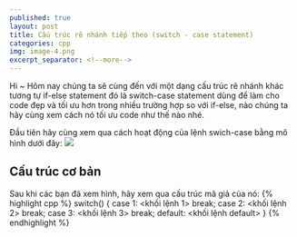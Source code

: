 ```yaml
---
published: true
layout: post
title: Cấu trúc rẽ nhánh tiếp theo (switch - case statement)
categories: cpp
img: image-4.png
excerpt_separator: <!--more-->
---
```

Hi ~ Hôm nay chúng ta sẽ cùng đến với một dạng cấu trúc rẽ nhánh khác tương tự if-else statement đó là switch-case statement dùng để làm cho code đẹp và tối ưu hơn trong nhiều trường hợp so với if-else, nào chúng ta hãy cùng xem cách nó tối ưu code như thế nào nhé.
<!--more-->
Đầu tiên hãy cùng xem qua cách hoạt động của lệnh swich-case bằng mô hình dưới đây:
![](https://2.bp.blogspot.com/-aOeDhNHUwAg/XHqeNrZ3sgI/AAAAAAAAAe8/4kQSqIOt_O4SqYY6cTTvr5hwQjiubjy7QCK4BGAYYCw/s400/bai6.PNG)

## Cấu trúc cơ bản
Sau khi các bạn đã xem hình, hãy xem qua cấu trúc mã giả của nó:
{% highlight cpp %}
  switch(<expression>)
  {
      case 1:
      <khối lệnh 1>
      break;
      case 2:
      <khối lệnh 2>
      break;
      case 3:
      <khối lệnh 3>
      break;
      default:
      <khối lệnh default>
  }
{% endhighlight %}